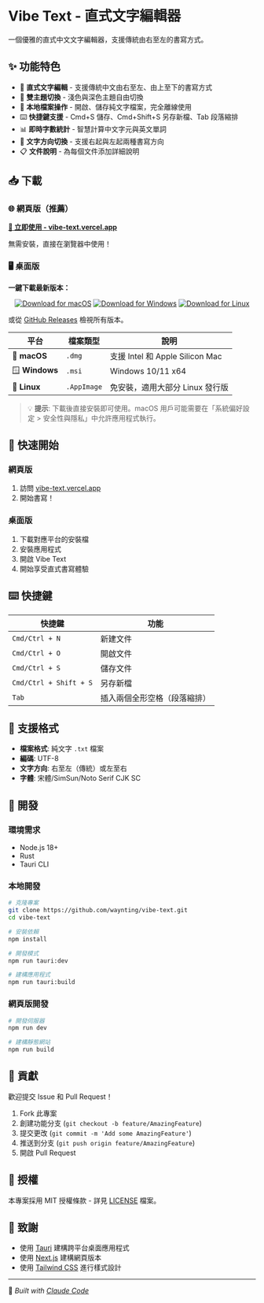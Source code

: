 # Vibe Text - 直式文字編輯器

一個優雅的直式中文文字編輯器，支援傳統由右至左的書寫方式。

## ✨ 功能特色

- 📝 **直式文字編輯** - 支援傳統中文由右至左、由上至下的書寫方式
- 🎨 **雙主題切換** - 淺色與深色主題自由切換
- 💾 **本地檔案操作** - 開啟、儲存純文字檔案，完全離線使用
- ⌨️ **快捷鍵支援** - Cmd+S 儲存、Cmd+Shift+S 另存新檔、Tab 段落縮排
- 📊 **即時字數統計** - 智慧計算中文字元與英文單詞
- 🔄 **文字方向切換** - 支援右起與左起兩種書寫方向
- 📋 **文件說明** - 為每個文件添加詳細說明

## 📥 下載

### 🌐 網頁版（推薦）
**[🚀 立即使用 - vibe-text.vercel.app](https://vibe-text.vercel.app)**

無需安裝，直接在瀏覽器中使用！

### 🖥️ 桌面版

**一鍵下載最新版本：**

<div align="center">

[![Download for macOS](https://img.shields.io/badge/🍎_macOS-下載_DMG-blue?style=for-the-badge&logoColor=white)](https://github.com/waynting/vibe-text/releases/latest/download/Vibe.Text_universal.dmg)
[![Download for Windows](https://img.shields.io/badge/🪟_Windows-下載_MSI-green?style=for-the-badge&logoColor=white)](https://github.com/waynting/vibe-text/releases/latest/download/Vibe.Text_x64_en-US.msi)
[![Download for Linux](https://img.shields.io/badge/🐧_Linux-下載_AppImage-orange?style=for-the-badge&logoColor=white)](https://github.com/waynting/vibe-text/releases/latest/download/vibe-text_amd64.AppImage)

</div>

或從 [GitHub Releases](https://github.com/waynting/vibe-text/releases) 檢視所有版本。

| 平台 | 檔案類型 | 說明 |
|------|----------|------|
| 🍎 **macOS** | `.dmg` | 支援 Intel 和 Apple Silicon Mac |
| 🪟 **Windows** | `.msi` | Windows 10/11 x64 |
| 🐧 **Linux** | `.AppImage` | 免安裝，適用大部分 Linux 發行版 |

> 💡 **提示**: 下載後直接安裝即可使用。macOS 用戶可能需要在「系統偏好設定 > 安全性與隱私」中允許應用程式執行。

## 🚀 快速開始

### 網頁版
1. 訪問 [vibe-text.vercel.app](https://vibe-text.vercel.app)
2. 開始書寫！

### 桌面版
1. 下載對應平台的安裝檔
2. 安裝應用程式
3. 開啟 Vibe Text
4. 開始享受直式書寫體驗

## ⌨️ 快捷鍵

| 快捷鍵 | 功能 |
|--------|------|
| `Cmd/Ctrl + N` | 新建文件 |
| `Cmd/Ctrl + O` | 開啟文件 |
| `Cmd/Ctrl + S` | 儲存文件 |
| `Cmd/Ctrl + Shift + S` | 另存新檔 |
| `Tab` | 插入兩個全形空格（段落縮排） |

## 📄 支援格式

- **檔案格式**: 純文字 `.txt` 檔案
- **編碼**: UTF-8
- **文字方向**: 右至左（傳統）或左至右
- **字體**: 宋體/SimSun/Noto Serif CJK SC

## 🔧 開發

### 環境需求
- Node.js 18+
- Rust
- Tauri CLI

### 本地開發
```bash
# 克隆專案
git clone https://github.com/waynting/vibe-text.git
cd vibe-text

# 安裝依賴
npm install

# 開發模式
npm run tauri:dev

# 建構應用程式
npm run tauri:build
```

### 網頁版開發
```bash
# 開發伺服器
npm run dev

# 建構靜態網站
npm run build
```

## 🤝 貢獻

歡迎提交 Issue 和 Pull Request！

1. Fork 此專案
2. 創建功能分支 (`git checkout -b feature/AmazingFeature`)
3. 提交更改 (`git commit -m 'Add some AmazingFeature'`)
4. 推送到分支 (`git push origin feature/AmazingFeature`)
5. 開啟 Pull Request

## 📜 授權

本專案採用 MIT 授權條款 - 詳見 [LICENSE](LICENSE) 檔案。

## 🙏 致謝

- 使用 [Tauri](https://tauri.app/) 建構跨平台桌面應用程式
- 使用 [Next.js](https://nextjs.org/) 建構網頁版本
- 使用 [Tailwind CSS](https://tailwindcss.com/) 進行樣式設計

---

🤖 *Built with [Claude Code](https://claude.ai/code)*